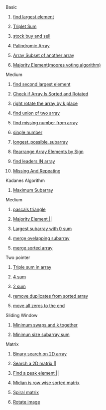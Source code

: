 Basic

1. [find largest element ](https://www.geeksforgeeks.org/problems/largest-element-in-array4009/0?utm_source=youtube&utm_medium=collab_striver_ytdescription&utm_campaign=largest-element-in-array)

2. [Triplet Sum](https://www.geeksforgeeks.org/problems/triplet-sum-in-array-1587115621/1)

3. [stock buy and sell](https://leetcode.com/problems/best-time-to-buy-and-sell-stock/solutions/39038/kadane-s-algorithm-since-no-one-has-mentioned-about-this-so-far-in-case-if-interviewer-twists-the-input/)

4. [Palindromic Array](https://www.geeksforgeeks.org/problems/palindromic-array-1587115620/1)

5. [Array Subset of another array](https://www.geeksforgeeks.org/problems/array-subset-of-another-array2317/1)

6. [Majority Element(moores voting algorithm)](https://www.geeksforgeeks.org/problems/majority-element-1587115620/1)


Medium 

1. [find second largest element](https://www.geeksforgeeks.org/problems/second-largest3735/1?utm_source=youtube&utm_medium=collab_striver_ytdescription&utm_campaign=second-largest)

2. [Check if Array Is Sorted and Rotated](https://leetcode.com/problems/check-if-array-is-sorted-and-rotated/description/)

3. [right rotate the array by k place](https://leetcode.com/problems/rotate-array/submissions/1393304246/)

4. [find union of two array ](https://www.geeksforgeeks.org/problems/union-of-two-sorted-arrays-1587115621/1?utm_source=youtube&utm_medium=collab_striver_ytdescription&utm_campaign=union-of-two-sorted-arrays)

5. [find missing number from array](https://leetcode.com/problems/missing-number/)

6. [single number](https://leetcode.com/problems/single-number/)

7. [longest_possible_subarray](https://www.geeksforgeeks.org/problems/longest-sub-array-with-sum-k0809/1?utm_source=youtube&utm_medium=collab_striver_ytdescription&utm_campaign=longest-sub-array-with-sum-k)

8. [Rearrange Array Elements by Sign](https://leetcode.com/problems/rearrange-array-elements-by-sign/description/)

9. [find leaders IN array](https://www.geeksforgeeks.org/problems/leaders-in-an-array-1587115620/1?utm_source=youtube&utm_medium=collab_striver_ytdescription&utm_campaign=leaders-in-an-array)

10. [Missing And Repeating](https://www.geeksforgeeks.org/problems/find-missing-and-repeating2512/1?utm_source=youtube&utm_medium=collab_striver_ytdescription&utm_campaign=find-missing-and-repeating)

Kadanes Algorithm

1. [Maximum Subarray](https://leetcode.com/problems/maximum-subarray/)

Medium

1. [pascals triangle](https://leetcode.com/problems/pascals-triangle/)

2. [Majority Element ||](https://leetcode.com/problems/majority-element-ii/submissions/1459470670/)

3. [Largest subarray with 0 sum](https://www.geeksforgeeks.org/problems/largest-subarray-with-0-sum/1?category%5B%5D=Hash&company%5B%5D=Amazon&page=1&query=category%5B%5DHashcompany%5B%5DAmazonpage1company%5B%5DAmazoncategory%5B%5DHash&utm_source=youtube&utm_medium=collab_striver_ytdescription&utm_campaign=largest-subarray-with-0-sum)

4. [merge ovelapping subarray](https://leetcode.com/problems/merge-intervals/)

5. [merge sorted array](https://leetcode.com/problems/merge-sorted-array/)

Two pointer 

1. [Triple sum in array](https://www.geeksforgeeks.org/problems/triplet-sum-in-array-1587115621/1)

2. [4 sum](https://leetcode.com/problems/4sum/submissions/1463575191/)

3. [2 sum](https://leetcode.com/problems/two-sum/)

4. [remove duplicates from sorted array](https://leetcode.com/problems/remove-duplicates-from-sorted-array/description/)

6. [move all zeros to the end](https://leetcode.com/problems/move-zeroes/submissions/1395778272/)




Sliding Window


<!--note: Think about sliding window if the question is form subarray-->

1. [Minimum swaps and k together](https://www.geeksforgeeks.org/problems/minimum-swaps-required-to-bring-all-elements-less-than-or-equal-to-k-together4847/1)

2. [Minimun size subarray sum](https://leetcode.com/problems/minimum-size-subarray-sum/description/)

Matrix

1. [Binary search on 2D array](https://leetcode.com/problems/search-a-2d-matrix/submissions/1676712240/)

2. [Search a 2D matrix ||](https://leetcode.com/problems/search-a-2d-matrix-ii/)

3. [Find a peak element ||](https://leetcode.com/problems/find-a-peak-element-ii/submissions/1678941453/)

4. [Midian is row wise sorted matrix](https://www.geeksforgeeks.org/problems/median-in-a-row-wise-sorted-matrix1527/1)

5. [Spiral matrix](https://leetcode.com/problems/spiral-matrix/?envType=problem-list-v2&envId=matrix)

6. [Rotate image](https://leetcode.com/problems/rotate-image/description/?envType=problem-list-v2&envId=matrix)




